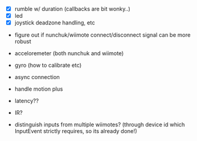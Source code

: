 - [x] rumble w/ duration (callbacks are bit wonky..)
- [x] led
- [x] joystick deadzone handling, etc

- figure out if nunchuk/wiimote connect/disconnect signal can be more robust
- acceloremeter (both nunchuk and wiimote)
- gyro (how to calibrate etc)
- async connection
- handle motion plus
  
- latency??
- IR?
- distinguish inputs from multiple wiimotes? (through device id which InputEvent strictly requires, so its already done!)
